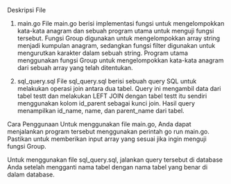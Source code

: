 Deskripsi File
1. main.go
File main.go berisi implementasi fungsi untuk mengelompokkan kata-kata anagram dan sebuah program utama untuk menguji fungsi tersebut. Fungsi Group digunakan untuk mengelompokkan array string menjadi kumpulan anagram, sedangkan fungsi filter digunakan untuk mengurutkan karakter dalam sebuah string. Program utama menggunakan fungsi Group untuk mengelompokkan kata-kata anagram dari sebuah array yang telah ditentukan.

2. sql_query.sql
File sql_query.sql berisi sebuah query SQL untuk melakukan operasi join antara dua tabel. Query ini mengambil data dari tabel testt dan melakukan LEFT JOIN dengan tabel testt itu sendiri menggunakan kolom id_parent sebagai kunci join. Hasil query menampilkan id_name, name, dan parent_name dari tabel.

Cara Penggunaan
Untuk menggunakan file main.go, Anda dapat menjalankan program tersebut menggunakan perintah go run main.go. Pastikan untuk memberikan input array yang sesuai jika ingin menguji fungsi Group.

Untuk menggunakan file sql_query.sql, jalankan query tersebut di database Anda setelah mengganti nama tabel dengan nama tabel yang benar di dalam database.
